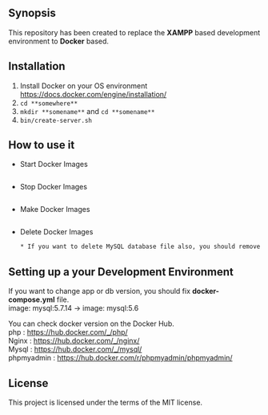 ## Synopsis
This repository has been created to replace the **XAMPP** based development environment to **Docker** based.

## Installation

1. Install Docker on your OS environment
  <https://docs.docker.com/engine/installation/>
2. `cd **somewhere**`
3. `mkdir **somename**` and `cd **somename**`
4. `bin/create-server.sh`

## How to use it
* Start Docker Images  
  ```bin/start-server.sh  
* Stop Docker Images  
  ```bin/stop-server.sh  
* Make Docker Images  
  ```bin/create-server.sh  
* Delete Docker Images  
  ```bin/delete-server.sh  
  * If you want to delete MySQL database file also, you should remove data directory to use `rm -rf mysql/data/`  

## Setting up a your Development Environment 

If you want to change app or db version, you should fix **docker-compose.yml** file.  
  image: mysql:5.7.14  ->  image: mysql:5.6  
  
You can check docker version on the Docker Hub.  
  php : <https://hub.docker.com/_/php/>  
  Nginx : <https://hub.docker.com/_/nginx/>  
  Mysql : <https://hub.docker.com/_/mysql/>  
  phpmyadmin : <https://hub.docker.com/r/phpmyadmin/phpmyadmin/>  
  
## License
This project is licensed under the terms of the MIT license.